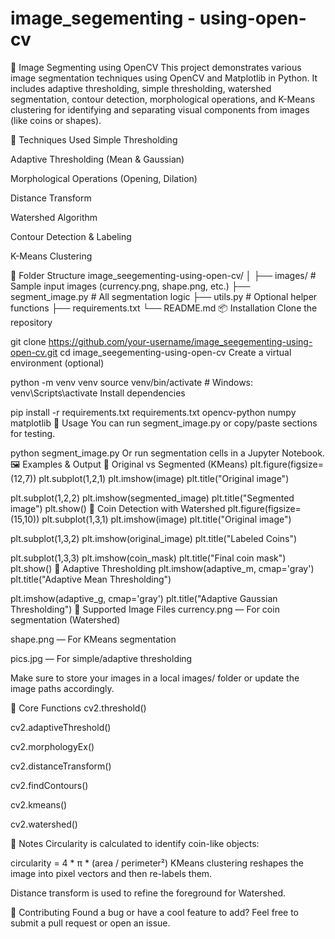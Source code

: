 #  image_segementing - using-open-cv
🧠 Image Segmenting using OpenCV
This project demonstrates various image segmentation techniques using OpenCV and Matplotlib in Python. It includes adaptive thresholding, simple thresholding, watershed segmentation, contour detection, morphological operations, and K-Means clustering for identifying and separating visual components from images (like coins or shapes).

🧰 Techniques Used
Simple Thresholding

Adaptive Thresholding (Mean & Gaussian)

Morphological Operations (Opening, Dilation)

Distance Transform

Watershed Algorithm

Contour Detection & Labeling

K-Means Clustering

📁 Folder Structure
image_seegementing-using-open-cv/
│
├── images/                     # Sample input images (currency.png, shape.png, etc.)
├── segment_image.py           # All segmentation logic
├── utils.py                   # Optional helper functions
├── requirements.txt
└── README.md
📦 Installation
Clone the repository

git clone https://github.com/your-username/image_seegementing-using-open-cv.git
cd image_seegementing-using-open-cv
Create a virtual environment (optional)

python -m venv venv
source venv/bin/activate      # Windows: venv\Scripts\activate
Install dependencies

pip install -r requirements.txt
requirements.txt
opencv-python
numpy
matplotlib
🚀 Usage
You can run segment_image.py or copy/paste sections for testing.

python segment_image.py
Or run segmentation cells in a Jupyter Notebook.
🖼️ Examples & Output
🔹 Original vs Segmented (KMeans)
plt.figure(figsize=(12,7))
plt.subplot(1,2,1)
plt.imshow(image)
plt.title("Original image")

plt.subplot(1,2,2)
plt.imshow(segmented_image)
plt.title("Segmented image")
plt.show()
🔹 Coin Detection with Watershed
plt.figure(figsize=(15,10))
plt.subplot(1,3,1)
plt.imshow(image)
plt.title("Original image")

plt.subplot(1,3,2)
plt.imshow(original_image)
plt.title("Labeled Coins")

plt.subplot(1,3,3)
plt.imshow(coin_mask)
plt.title("Final coin mask")
plt.show()
🔹 Adaptive Thresholding
plt.imshow(adaptive_m, cmap='gray')
plt.title("Adaptive Mean Thresholding")

plt.imshow(adaptive_g, cmap='gray')
plt.title("Adaptive Gaussian Thresholding")
🧪 Supported Image Files
currency.png — For coin segmentation (Watershed)

shape.png — For KMeans segmentation

pics.jpg — For simple/adaptive thresholding

Make sure to store your images in a local images/ folder or update the image paths accordingly.

🔧 Core Functions
cv2.threshold()

cv2.adaptiveThreshold()

cv2.morphologyEx()

cv2.distanceTransform()

cv2.findContours()

cv2.kmeans()

cv2.watershed()

📌 Notes
Circularity is calculated to identify coin-like objects:

circularity = 4 * π * (area / perimeter²)
KMeans clustering reshapes the image into pixel vectors and then re-labels them.

Distance transform is used to refine the foreground for Watershed.

🤝 Contributing
Found a bug or have a cool feature to add? Feel free to submit a pull request or open an issue.
